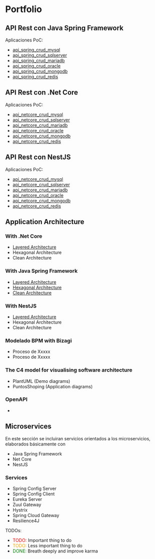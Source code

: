 # Portfolio
## API Rest con Java Spring Framework
Aplicaciones PoC:
+ [api_spring_crud_mysql](https://ejemplo.com/ "Repositorio de código")
+ [api_spring_crud_sqlserver](https://ejemplo.com/ "Repositorio de código")
+ [api_spring_crud_mariadb](https://ejemplo.com/ "Repositorio de código")
+ [api_spring_crud_oracle](https://ejemplo.com/ "Repositorio de código")
+ [api_spring_crud_mongodb](https://ejemplo.com/ "Repositorio de código")
+ [api_spring_crud_redis  ](https://ejemplo.com/ "Repositorio de código")

## API Rest con .Net Core
Aplicaciones PoC:
+ [api_netcore_crud_mysql](https://ejemplo.com/ "Repositorio de código")
+ [api_netcore_crud_sqlserver](https://ejemplo.com/ "Repositorio de código")
+ [api_netcore_crud_mariadb](https://ejemplo.com/ "Repositorio de código")
+ [api_netcore_crud_oracle](https://ejemplo.com/ "Repositorio de código")
+ [api_netcore_crud_mongodb](https://ejemplo.com/ "Repositorio de código")
+ [api_netcore_crud_redis](https://ejemplo.com/ "Repositorio de código")

## API Rest con NestJS
Aplicaciones PoC:
+ [api_netcore_crud_mysql](https://ejemplo.com/ "Repositorio de código")
+ [api_netcore_crud_sqlserver](https://ejemplo.com/ "Repositorio de código")
+ [api_netcore_crud_mariadb](https://ejemplo.com/ "Repositorio de código")
+ [api_netcore_crud_oracle](https://ejemplo.com/ "Repositorio de código")
+ [api_netcore_crud_mongodb](https://ejemplo.com/ "Repositorio de código")
+ [api_netcore_crud_redis](https://ejemplo.com/ "Repositorio de código")

## Application Architecture
### With .Net Core
+ [Layered Architecture](https://ejemplo.com/ "Repositorio de código")
+ Hexagonal Architecture
+ Clean Architecture
### With Java Spring Framework
+ [Layered Architecture](https://ejemplo.com/ "Repositorio de código")
+ [Hexagonal Architecture](https://ejemplo.com/ "Repositorio de código")
+ [Clean Architecture](https://ejemplo.com/ "Repositorio de código")
### With NestJS 
+ [Layered Architecture](https://ejemplo.com/ "Repositorio de código")
+ Hexagonal Architecture
+ Clean Architecture
### Modelado BPM with Bizagi
+ Proceso de Xxxxx
+ Proceso de Xxxxx
### The C4 model for visualising software architecture
+ PlantUML (Demo diagrams)
+ PuntosShoping (Application diagrams)
### OpenAPI
+ 

## Microservices
En este sección se incluiran servicios orientados a los microservicios, elaborados básicamente con
+ Java Spring Framework
+ Net Core
+ NestJS  
### Services
+ Spring Config Server
+ Spring Config Client
+ Eureka Server
+ Zuul Gateway
+ Hystrix
+ Spring Cloud Gateway
+ Resilience4J

TODOs:
- <r>TODO:</r> Important thing to do
- <o>TODO:</o> Less important thing to do
- <g>DONE:</g> Breath deeply and improve karma

<style>
r { color: Red }
o { color: Orange }
g { color: Green }
</style>